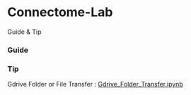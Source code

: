# Connectome-Lab
Guide &amp; Tip

### Guide

### Tip
Gdrive Folder or File Transfer : [Gdrive_Folder_Transfer.ipynb](https://github.com/nemodleo/Connectome-Lab/blob/main/Gdrive_Folder_Transfer.ipynb)
